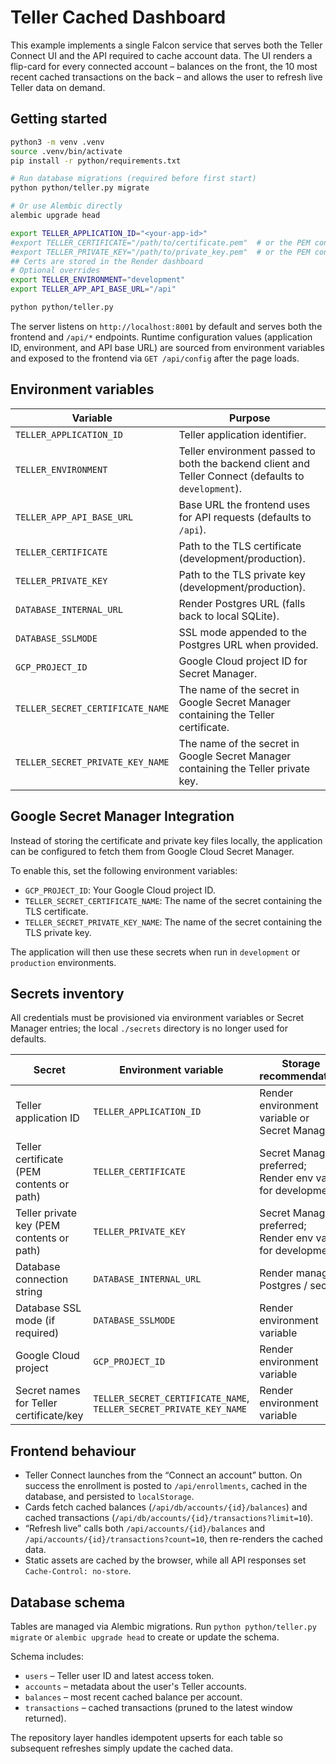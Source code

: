 # Teller Cached Dashboard

This example implements a single Falcon service that serves both the Teller Connect UI and the API required to cache account data. The UI renders a flip-card for every connected account – balances on the front, the 10 most recent cached transactions on the back – and allows the user to refresh live Teller data on demand.

## Getting started

```bash
python3 -m venv .venv
source .venv/bin/activate
pip install -r python/requirements.txt

# Run database migrations (required before first start)
python python/teller.py migrate

# Or use Alembic directly
alembic upgrade head

export TELLER_APPLICATION_ID="<your-app-id>"
#export TELLER_CERTIFICATE="/path/to/certificate.pem"  # or the PEM contents
#export TELLER_PRIVATE_KEY="/path/to/private_key.pem"  # or the PEM contents
## Certs are stored in the Render dashboard
# Optional overrides
export TELLER_ENVIRONMENT="development"
export TELLER_APP_API_BASE_URL="/api"

python python/teller.py
```

The server listens on `http://localhost:8001` by default and serves both the frontend and `/api/*` endpoints. Runtime configuration values (application ID, environment, and API base URL) are sourced from environment variables and exposed to the frontend via `GET /api/config` after the page loads.

## Environment variables

| Variable | Purpose |
| --- | --- |
| `TELLER_APPLICATION_ID` | Teller application identifier. |
| `TELLER_ENVIRONMENT` | Teller environment passed to both the backend client and Teller Connect (defaults to `development`). |
| `TELLER_APP_API_BASE_URL` | Base URL the frontend uses for API requests (defaults to `/api`). |
| `TELLER_CERTIFICATE` | Path to the TLS certificate (development/production). |
| `TELLER_PRIVATE_KEY` | Path to the TLS private key (development/production). |
| `DATABASE_INTERNAL_URL` | Render Postgres URL (falls back to local SQLite). |
| `DATABASE_SSLMODE` | SSL mode appended to the Postgres URL when provided. |
| `GCP_PROJECT_ID` | Google Cloud project ID for Secret Manager. |
| `TELLER_SECRET_CERTIFICATE_NAME` | The name of the secret in Google Secret Manager containing the Teller certificate. |
| `TELLER_SECRET_PRIVATE_KEY_NAME` | The name of the secret in Google Secret Manager containing the Teller private key. |

## Google Secret Manager Integration

Instead of storing the certificate and private key files locally, the application can be configured to fetch them from Google Cloud Secret Manager.

To enable this, set the following environment variables:

- `GCP_PROJECT_ID`: Your Google Cloud project ID.
- `TELLER_SECRET_CERTIFICATE_NAME`: The name of the secret containing the TLS certificate.
- `TELLER_SECRET_PRIVATE_KEY_NAME`: The name of the secret containing the TLS private key.

The application will then use these secrets when run in `development` or `production` environments.

## Secrets inventory

All credentials must be provisioned via environment variables or Secret Manager entries; the local `./secrets` directory is no longer used for defaults.

| Secret | Environment variable | Storage recommendation |
| --- | --- | --- |
| Teller application ID | `TELLER_APPLICATION_ID` | Render environment variable or Secret Manager |
| Teller certificate (PEM contents or path) | `TELLER_CERTIFICATE` | Secret Manager preferred; Render env var for development |
| Teller private key (PEM contents or path) | `TELLER_PRIVATE_KEY` | Secret Manager preferred; Render env var for development |
| Database connection string | `DATABASE_INTERNAL_URL` | Render managed Postgres / secret |
| Database SSL mode (if required) | `DATABASE_SSLMODE` | Render environment variable |
| Google Cloud project | `GCP_PROJECT_ID` | Render environment variable |
| Secret names for Teller certificate/key | `TELLER_SECRET_CERTIFICATE_NAME`, `TELLER_SECRET_PRIVATE_KEY_NAME` | Render environment variable |

## Frontend behaviour

- Teller Connect launches from the “Connect an account” button. On success the enrollment is posted to `/api/enrollments`, cached in the database, and persisted to `localStorage`.
- Cards fetch cached balances (`/api/db/accounts/{id}/balances`) and cached transactions (`/api/db/accounts/{id}/transactions?limit=10`).
- “Refresh live” calls both `/api/accounts/{id}/balances` and `/api/accounts/{id}/transactions?count=10`, then re-renders the cached data.
- Static assets are cached by the browser, while all API responses set `Cache-Control: no-store`.

## Database schema

Tables are managed via Alembic migrations. Run `python python/teller.py migrate` or `alembic upgrade head` to create or update the schema.

Schema includes:

- `users` – Teller user ID and latest access token.
- `accounts` – metadata about the user's Teller accounts.
- `balances` – most recent cached balance per account.
- `transactions` – cached transactions (pruned to the latest window returned).

The repository layer handles idempotent upserts for each table so subsequent refreshes simply update the cached data.
